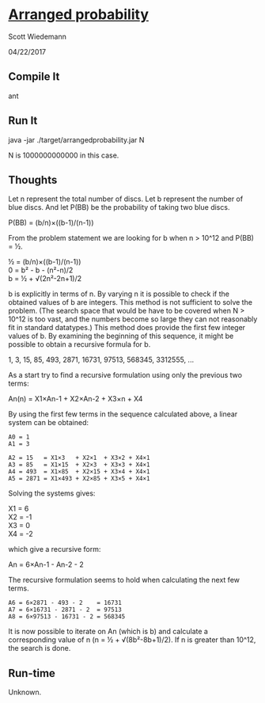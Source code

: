 # [Arranged probability](http://projecteuler.net/problem=100)
Scott Wiedemann

04/22/2017

## Compile It
ant


## Run It
java -jar ./target/arrangedprobability.jar N

N is 1000000000000 in this case.

## Thoughts

Let n represent the total number of discs.  Let b represent the number of blue discs.  And let P(BB) be the probability of taking two blue discs.  

P(BB) = (b/n)×((b-1)/(n-1))

From the problem statement we are looking for b when n > 10^12 and P(BB) = ½.

½ = (b/n)×((b-1)/(n-1))  
0 = b² - b - (n²-n)/2  
b = ½ + √(2n²-2n+1)/2  

b is explicitly in terms of n.  By varying n it is possible to check if the obtained values of b are integers.  This method is not sufficient to solve the problem. (The search space that would be have to be covered when N > 10^12 is too vast, and the numbers become so large they can not reasonably fit in standard datatypes.)  This method does provide the first few integer values of b.  By examining the beginning of this sequence, it might be possible to obtain a recursive formula for b.

1, 3, 15, 85, 493, 2871, 16731, 97513, 568345, 3312555, ...  

As a start try to find a recursive formulation using only the previous two terms:

An(n) = X1×An-1 + X2×An-2 + X3×n + X4  

By using the first few terms in the sequence calculated above, a linear system can be obtained:
```
A0 = 1  
A1 = 3  

A2 = 15   = X1×3   + X2×1  + X3×2 + X4×1  
A3 = 85   = X1×15  + X2×3  + X3×3 + X4×1  
A4 = 493  = X1×85  + X2×15 + X3×4 + X4×1  
A5 = 2871 = X1×493 + X2×85 + X3×5 + X4×1  
```
Solving the systems gives:

X1 = 6  
X2 = -1  
X3 = 0  
X4 = -2  

which give a recursive form:

An = 6×An-1 - An-2 - 2  

The recursive formulation seems to hold when calculating the next few terms.  
```
A6 = 6×2871 - 493 - 2    = 16731  
A7 = 6×16731 - 2871 - 2  = 97513  
A8 = 6×97513 - 16731 - 2 = 568345  
```

It is now possible to iterate on An (which is b) and calculate a corresponding value of n (n = ½ + √(8b²-8b+1)/2).  If n is greater than 10^12, the search is done.

## Run-time
Unknown.
